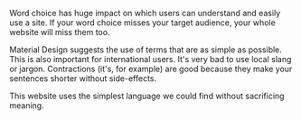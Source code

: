 
Word choice has huge impact on which users can understand and easily use a site. If your word choice misses your target audience, your whole website will miss them too.

Material Design suggests the use of terms that are as simple as possible. This is also important for international users. It's very bad to use local slang or jargon. Contractions (it's, for example) are good because they make your sentences shorter without side-effects.

This website uses the simplest language we could find without sacrificing meaning.
